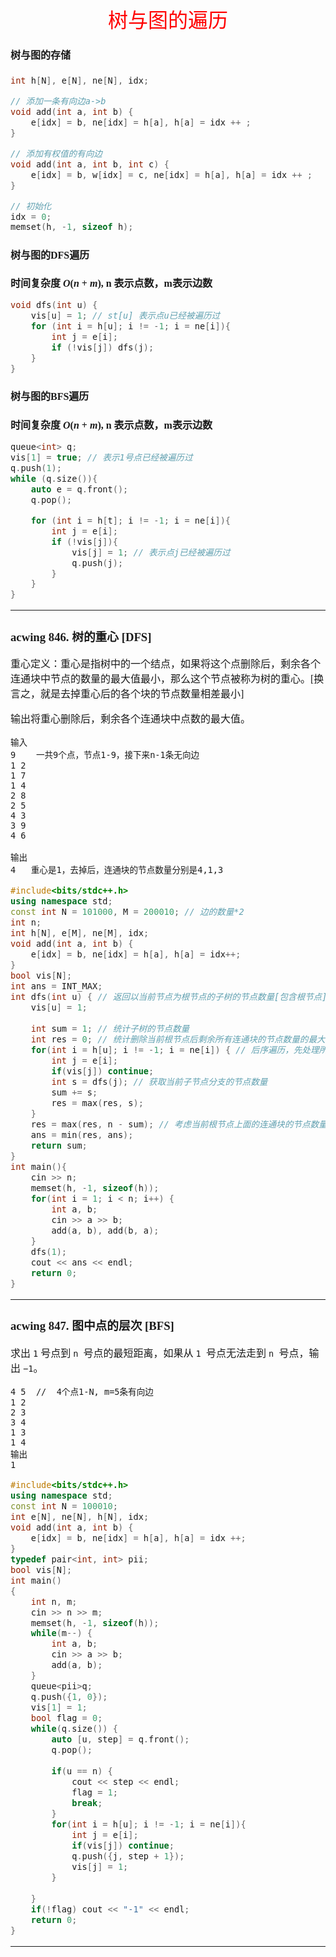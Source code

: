 <font face="楷体" size = 3>

<center><font face="楷体" size=6, color='red'> 树与图的遍历 </font> </center>

#### 树与图的存储
```c++
int h[N], e[N], ne[N], idx;

// 添加一条有向边a->b
void add(int a, int b) {
    e[idx] = b, ne[idx] = h[a], h[a] = idx ++ ;
}

// 添加有权值的有向边
void add(int a, int b, int c) {
    e[idx] = b, w[idx] = c, ne[idx] = h[a], h[a] = idx ++ ;
}

// 初始化
idx = 0;
memset(h, -1, sizeof h);
```

#### 树与图的DFS遍历
**时间复杂度 $O(n+m)$, n 表示点数，m表示边数**
```c++
void dfs(int u) {
    vis[u] = 1; // st[u] 表示点u已经被遍历过
    for (int i = h[u]; i != -1; i = ne[i]){
        int j = e[i];
        if (!vis[j]) dfs(j);
    }
}
```

#### 树与图的BFS遍历
**时间复杂度 $O(n+m)$, n 表示点数，m表示边数**
```c++
queue<int> q;
vis[1] = true; // 表示1号点已经被遍历过
q.push(1);
while (q.size()){
    auto e = q.front();
    q.pop();

    for (int i = h[t]; i != -1; i = ne[i]){
        int j = e[i];
        if (!vis[j]){
            vis[j] = 1; // 表示点j已经被遍历过
            q.push(j);
        }
    }
}
```
---


### acwing 846. 树的重心 [DFS]
重心定义：重心是指树中的一个结点，如果将这个点删除后，剩余各个连通块中节点的数量的最大值最小，那么这个节点被称为树的重心。[换言之，就是去掉重心后的各个块的节点数量相差最小]

输出将重心删除后，剩余各个连通块中点数的最大值。

```
输入
9    一共9个点，节点1-9，接下来n-1条无向边
1 2
1 7
1 4
2 8
2 5
4 3
3 9
4 6

输出
4   重心是1，去掉后，连通块的节点数量分别是4,1,3 
```
```c++
#include<bits/stdc++.h>
using namespace std;
const int N = 101000, M = 200010; // 边的数量*2
int n;
int h[N], e[M], ne[M], idx;
void add(int a, int b) {
    e[idx] = b, ne[idx] = h[a], h[a] = idx++;
}
bool vis[N];
int ans = INT_MAX;
int dfs(int u) { // 返回以当前节点为根节点的子树的节点数量[包含根节点]
    vis[u] = 1;
    
    int sum = 1; // 统计子树的节点数量
    int res = 0; // 统计删除当前根节点后剩余所有连通块的节点数量的最大值
    for(int i = h[u]; i != -1; i = ne[i]) { // 后序遍历，先处理所有的子节点
        int j = e[i];
        if(vis[j]) continue;
        int s = dfs(j); // 获取当前子节点分支的节点数量
        sum += s;
        res = max(res, s);
    }
    res = max(res, n - sum); // 考虑当前根节点上面的连通块的节点数量
    ans = min(res, ans);
    return sum;
}
int main(){
    cin >> n;
    memset(h, -1, sizeof(h));
    for(int i = 1; i < n; i++) {
        int a, b;
        cin >> a >> b;
        add(a, b), add(b, a);
    }
    dfs(1);
    cout << ans << endl;
    return 0;
}
```
---

### acwing 847. 图中点的层次 [BFS]
求出 `1` 号点到 `n `号点的最短距离，如果从 `1 `号点无法走到 `n `号点，输出 `−1`。
```
4 5  //  4个点1-N, m=5条有向边
1 2
2 3
3 4
1 3
1 4
输出
1
```

```c++
#include<bits/stdc++.h>
using namespace std;
const int N = 100010;
int e[N], ne[N], h[N], idx;
void add(int a, int b) {
    e[idx] = b, ne[idx] = h[a], h[a] = idx ++;
}
typedef pair<int, int> pii;
bool vis[N];
int main()
{
    int n, m;
    cin >> n >> m;
    memset(h, -1, sizeof(h));
    while(m--) {
        int a, b;
        cin >> a >> b;
        add(a, b);
    }
    queue<pii>q;
    q.push({1, 0});
    vis[1] = 1;
    bool flag = 0;
    while(q.size()) {
        auto [u, step] = q.front();
        q.pop();
        
        if(u == n) {
            cout << step << endl;
            flag = 1;
            break;
        }
        for(int i = h[u]; i != -1; i = ne[i]){
            int j = e[i];
            if(vis[j]) continue;
            q.push({j, step + 1});
            vis[j] = 1;
        }
        
    }
    if(!flag) cout << "-1" << endl;
    return 0;
}
```
---